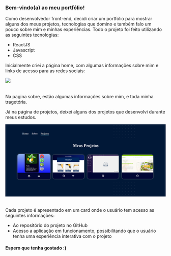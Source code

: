 <h3>Bem-vindo(a) ao meu portfólio!</h3>

Como desenvolvedor front-end, decidi criar um portfólio para mostrar alguns dos meus projetos, tecnologias que domino e também falo um pouco sobre mim e minhas experiências. Todo o projeto foi feito utilizando as seguintes tecnologias:

- ReactJS
- Javascript
- CSS

Inicialmente criei a página home, com algumas informações sobre mim e links de acesso para as redes sociais:

<div>
  <img src="./public/home.gif">
</div>
</br>

Na pagina sobre, estão algumas informações sobre mim, e toda minha tragetória.

Já na página de projetos, deixei alguns dos projetos que desenvolvi durante meus estudos.

<div>
  <img src="./public/projeto.png">
</div>
</br>

Cada projeto é apresentado em um card onde o usuário tem acesso as seguintes informações:
- Ao repositório do projeto no GitHub
- Acesso a aplicação em funcionamento, possibilitando que o usuário tenha uma experiência interativa com o projeto

<h4>Espero que tenha gostado :) </h4> 